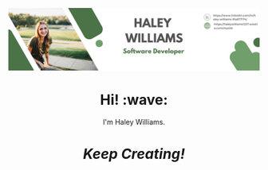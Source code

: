 
[![Social banner for haleyw1237](./assets/GitHubBannerPic.png)](https://www.linkedin.com/in/haley-williams-91a877174/)
<h1 align='center'> Hi! :wave:</h1>
<p align='center'>
I'm Haley Williams.
</p>
<h1 align='center'><i>Keep Creating!</i></h1>
